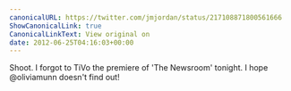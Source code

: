 ```yaml
---
canonicalURL: https://twitter.com/jmjordan/status/217108871800561666
ShowCanonicalLink: true
CanonicalLinkText: View original on
date: 2012-06-25T04:16:03+00:00
---
```

Shoot. I forgot to TiVo the premiere of 'The Newsroom' tonight. I hope @oliviamunn doesn't find out!